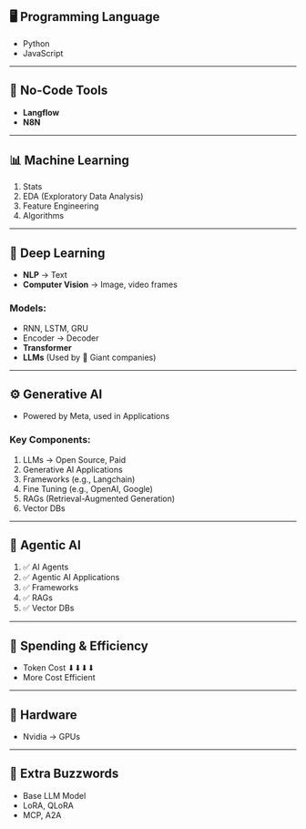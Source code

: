 
## 🖥 Programming Language
- Python
- JavaScript

---

## 🧰 No-Code Tools
- **Langflow**
- **N8N**

---

## 📊 Machine Learning
1. Stats
2. EDA (Exploratory Data Analysis)
3. Feature Engineering
4. Algorithms

---

## 🧠 Deep Learning
- **NLP** → Text
- **Computer Vision** → Image, video frames

### Models:
- RNN, LSTM, GRU
- Encoder → Decoder
- **Transformer**
- **LLMs** (Used by 🏢 Giant companies)

---

## ⚙️ Generative AI
- Powered by Meta, used in Applications

### Key Components:
1. LLMs → Open Source, Paid
2. Generative AI Applications
3. Frameworks (e.g., Langchain)
4. Fine Tuning (e.g., OpenAI, Google)
5. RAGs (Retrieval-Augmented Generation)
6. Vector DBs

---

## 🧠 Agentic AI
1. ✅ AI Agents
2. ✅ Agentic AI Applications
3. ✅ Frameworks
4. ✅ RAGs
5. ✅ Vector DBs

---

## 💸 Spending & Efficiency
- Token Cost ⬇⬇⬇⬇
- More Cost Efficient

---

## 💾 Hardware
- Nvidia → GPUs

---

## 🧬 Extra Buzzwords
- Base LLM Model
- LoRA, QLoRA
- MCP, A2A
